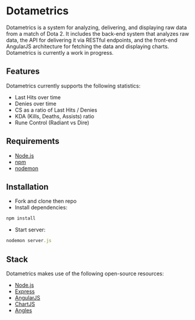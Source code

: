 # Dotametrics

Dotametrics is a system for analyzing, delivering, and displaying raw data from a match of Dota 2. It includes the back-end system that analyzes raw data, the API for delivering it via RESTful endpoints, and the front-end AngularJS architecture for fetching the data and displaying charts.
Dotametrics is currently a work in progress.

## Features

Dotametrics currently supports the following statistics:
  * Last Hits over time
  * Denies over time
  * CS as a ratio of Last Hits / Denies
  * KDA (Kills, Deaths, Assists) ratio
  * Rune Control (Radiant vs Dire)

## Requirements

 * [Node.js](http://nodejs.org/)
 * [npm](https://npmjs.org/)
 * [nodemon](https://github.com/remy/nodemon)

## Installation

* Fork and clone then repo
* Install dependencies:

```js
npm install
```

* Start server:

```js
nodemon server.js
```

## Stack

Dotametrics makes use of the following open-source resources:
 * [Node.js](http://nodejs.org/)
 * [Express](http://expressjs.com/)
 * [AngularJS](http://angularjs.org/)
 * [ChartJS](http://www.chartjs.org/)
 * [Angles](http://lgsilver.github.io/angles/)

